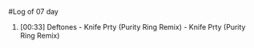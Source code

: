 #Log of 07 day

1. [00:33] Deftones - Knife Prty (Purity Ring Remix) - Knife Prty (Purity Ring Remix)
